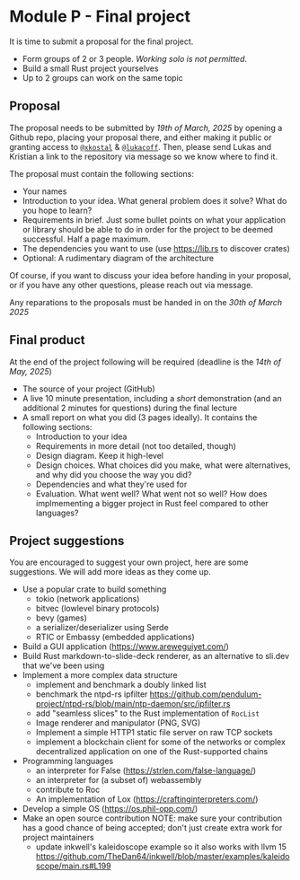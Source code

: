 # Module P - Final project

It is time to submit a proposal for the final project.

- Form groups of 2 or 3 people. _Working solo is not permitted_.
- Build a small Rust project yourselves
- Up to 2 groups can work on the same topic

## Proposal

The proposal needs to be submitted by _19th of March, 2025_ by opening a Github repo, placing your proposal there, and either making it public or granting access to [`@xkostal`](https://github.com/xkostal/) & [`@lukacoff`](https://github.com/lukacoff). Then, please send Lukas and Kristian a link to the repository via message so we know where to find it.

The proposal must contain the following sections:
- Your names
- Introduction to your idea. What general problem does it solve? What do you hope to learn?
- Requirements in brief. Just some bullet points on what your application or library should be able to do in order for the project to be deemed successful. Half a page maximum.
- The dependencies you want to use (use <https://lib.rs> to discover crates)
- Optional: A rudimentary diagram of the architecture

Of course, if you want to discuss your idea before handing in your proposal, or if you have any other questions, please reach out via message.

Any reparations to the proposals must be handed in on the _30th of March 2025_

## Final product

At the end of the project following will be required (deadline is the _14th of May, 2025_)

- The source of your project (GitHub)
- A live 10 minute presentation, including a _short_ demonstration (and an additional 2 minutes for questions) during the final lecture
- A small report on what you did (3 pages ideally). It contains the following sections:
    - Introduction to your idea
    - Requirements in more detail (not too detailed, though)
    - Design diagram. Keep it high-level
    - Design choices. What choices did you make, what were alternatives, and why did you choose the way you did?
    - Dependencies and what they're used for
    - Evaluation. What went well? What went not so well? How does implmementing a bigger project in Rust feel compared to other languages?

## Project suggestions

You are encouraged to suggest your own project, here are some suggestions. We will add more ideas as they come up.

- Use a popular crate to build something
    - tokio (network applications)
    - bitvec (lowlevel binary protocols)
    - bevy (games)
    - a serializer/deserializer using Serde
    - RTIC or Embassy (embedded applications)
- Build a GUI application (<https://www.areweguiyet.com/>)
- Build Rust markdown-to-slide-deck renderer, as an alternative to sli.dev that we've been using
- Implement a more complex data structure
    - implement and benchmark a doubly linked list
    - benchmark the ntpd-rs ipfilter <https://github.com/pendulum-project/ntpd-rs/blob/main/ntp-daemon/src/ipfilter.rs>
    - add "seamless slices" to the Rust implementation of `RocList`
    - Image renderer and manipulator (PNG, SVG)
    - Implement a simple HTTP1 static file server on raw TCP sockets
    - implement a blockchain client for some of the networks or complex decentralized application on one of the Rust-supported chains
- Programming languages
    - an interpreter for False (<https://strlen.com/false-language/>)
    - an interpreter for (a subset of) webassembly
    - contribute to Roc
    - An implementation of Lox (<https://craftinginterpreters.com/>)
- Develop a simple OS (<https://os.phil-opp.com/>)
- Make an open source contribution
    NOTE: make sure your contribution has a good chance of being accepted; don't just create extra work for project maintainers 
    - update inkwell's kaleidoscope example so it also works with llvm 15 <https://github.com/TheDan64/inkwell/blob/master/examples/kaleidoscope/main.rs#L199>
